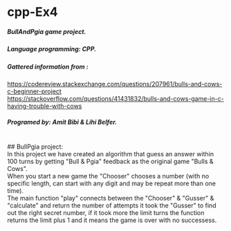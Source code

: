 # cpp-Ex4

##### BullAndPgia game project.
##### Language programming: CPP. 
##### Gattered information from : <br>
https://codereview.stackexchange.com/questions/207961/bulls-and-cows-c-beginner-project
<br>
https://stackoverflow.com/questions/41431832/bulls-and-cows-game-in-c-having-trouble-with-cows
<br>
##### Programed by: Amit Bibi & Lihi Belfer. 
<br>
## BullPgia project: <br>
In this project we have created an algorithm that guess an answer within 100 turns by getting "Bull & Pgia" feedback as the original game "Bulls & Cows".<br>
When you start a new game the "Chooser" chooses a number (with no specific length, can start with any digit and may be repeat more than one time).<br>
The main function "play" connects between the "Chooser" & "Gusser" & "calculate" and return the number of attempts it took the "Gusser" to find out the right secret number, if it took more the limit turns the function returns the limit plus 1 and it means the game is over with no successess.
